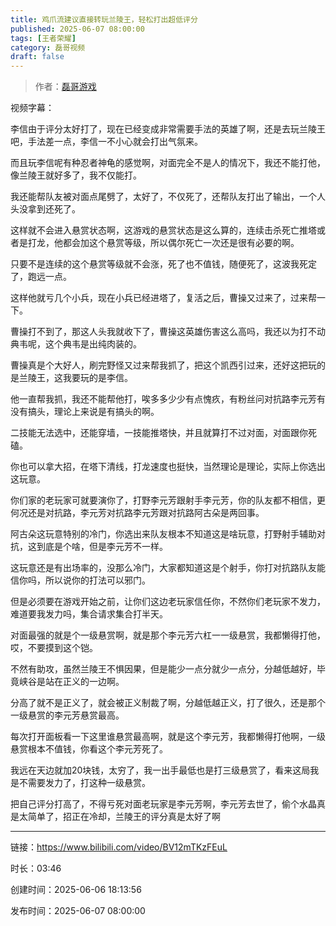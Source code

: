 ```yaml
---
title: 鸡爪流建议直接转玩兰陵王，轻松打出超低评分
published: 2025-06-07 08:00:00
tags: [王者荣耀]
category: 磊哥视频
draft: false
---
```



> 作者：[磊哥游戏](https://space.bilibili.com/268941858)

视频字幕：

李信由于评分太好打了，现在已经变成非常需要手法的英雄了啊，还是去玩兰陵王吧，手法差一点，李信一不小心就会打出气氛来。

而且玩李信呢有种忍者神龟的感觉啊，对面完全不是人的情况下，我还不能打他，像兰陵王就好多了，我不仅能打。

我还能帮队友被对面点尾劈了，太好了，不仅死了，还帮队友打出了输出，一个人头没拿到还死了。

这样就不会进入悬赏状态啊，这游戏的悬赏状态是这么算的，连续击杀死亡推塔或者是打龙，他都会加这个悬赏等级，所以偶尔死亡一次还是很有必要的啊。

只要不是连续的这个悬赏等级就不会涨，死了也不值钱，随便死了，这波我死定了，跑远一点。

这样他就亏几个小兵，现在小兵已经进塔了，复活之后，曹操又过来了，过来帮一下。

曹操打不到了，那这人头我就收下了，曹操这英雄伤害这么高吗，我还以为打不动典韦呢，这个典韦是出纯肉装的。

曹操真是个大好人，刷完野怪又过来帮我抓了，把这个凯西引过来，还好这把玩的是兰陵王，这我要玩的是李信。

他一直帮我抓，我还不能帮他打，唉多多少少有点愧疚，有粉丝问对抗路李元芳有没有搞头，理论上来说是有搞头的啊。

二技能无法选中，还能穿墙，一技能推塔快，并且就算打不过对面，对面跟你死磕。

你也可以拿大招，在塔下清线，打龙速度也挺快，当然理论是理论，实际上你选出这玩意。

你们家的老玩家可就要演你了，打野李元芳跟射手李元芳，你的队友都不相信，更何况还是对抗路，李元芳对抗路李元芳跟对抗路阿古朵是两回事。

阿古朵这玩意特别的冷门，你选出来队友根本不知道这是啥玩意，打野射手辅助对抗，这到底是个啥，但是李元芳不一样。

这玩意还是有出场率的，没那么冷门，大家都知道这是个射手，你打对抗路队友能信你吗，所以说你的打法可以邪门。

但是必须要在游戏开始之前，让你们这边老玩家信任你，不然你们老玩家不发力，难道要我发力吗，集合请求集合打半天。

对面最强的就是个一级悬赏啊，就是那个李元芳六杠一一级悬赏，我都懒得打他，哎，不要摸到这个铠。

不然有助攻，虽然兰陵王不惧因果，但是能少一点分就少一点分，分越低越好，毕竟峡谷是站在正义的一边啊。

分高了就不是正义了，就会被正义制裁了啊，分越低越正义，打了很久，还是那个一级悬赏的李元芳悬赏最高。

每次打开面板看一下这里谁悬赏最高啊，就是这个李元芳，我都懒得打他啊，一级悬赏根本不值钱，你看这个李元芳死了。

我远在天边就加20块钱，太穷了，我一出手最低也是打三级悬赏了，看来这局我是不需要发力了，打这种一级悬赏。

把自己评分打高了，不得亏死对面老玩家是李元芳啊，李元芳去世了，偷个水晶真是太简单了，招正在冷却，兰陵王的评分真是太好了啊

---

链接：https://www.bilibili.com/video/BV12mTKzFEuL

时长：03:46

创建时间：2025-06-06 18:13:56

发布时间：2025-06-07 08:00:00

